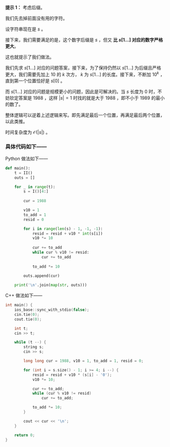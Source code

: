 **提示 1：** 考虑后缀。

我们先去掉前面没有用的字符。

设字符串现在是 $s$ 。

接下来，我们需要满足的是，这个数字后缀是 $s$ ，但又 **比 $s[1\dots]$ 对应的数字严格更大**。

这也就提示了我们做法。

我们先求 $s[1\dots]$ 对应的问题答案，接下来，为了保持仍然以 $s[1\dots]$ 为后缀且严格更大，我们需要先加上 $10$ 的 $k$ 次方， $k$ 为 $s[1\dots]$ 的长度。接下来，不断加 $10^k$ ，直到第一个位置恰好是 $s[0]$ 。

而 $s[1\dots]$ 对应的问题是规模更小的问题，因此是可解决的。当 $s$ 长度为 $0$ 时，不妨钦定答案是 $1988$ ，这样 $|s|=1$ 时找的就是大于 $1988$ ，即不小于 $1989$ 的最小的数了。

整体逻辑可以逆着上述逻辑来写。即先满足最后一个位置，再满足最后两个位置，以此类推。

时间复杂度为 $\mathcal{O}(|s|)$ 。

### 具体代码如下——

Python 做法如下——

```Python []
def main():
    t = II()
    outs = []

    for _ in range(t):
        s = I()[4:]
        
        cur = 1988

        v10 = 1
        to_add = 1
        resid = 0

        for i in range(len(s) - 1, -1, -1):
            resid = resid + v10 * int(s[i])
            v10 *= 10
            
            cur += to_add
            while cur % v10 != resid:
                cur += to_add
            
            to_add *= 10
        
        outs.append(cur)

    print('\n'.join(map(str, outs)))
```

C++ 做法如下——

```cpp []
int main() {
    ios_base::sync_with_stdio(false);
    cin.tie(0);
    cout.tie(0);

    int t;
    cin >> t;

    while (t --) {
        string s;
        cin >> s;

        long long cur = 1988, v10 = 1, to_add = 1, resid = 0;

        for (int i = s.size() - 1; i >= 4; i --) {
            resid = resid + v10 * (s[i] - '0');
            v10 *= 10;

            cur += to_add;
            while (cur % v10 != resid)
                cur += to_add;

            to_add *= 10;
        }

        cout << cur << '\n';
    }

    return 0;
}
```